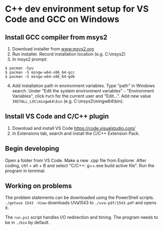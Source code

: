 # C++ dev environment setup for VS Code and GCC on Windows

## Install GCC compiler from msys2

1. Download installer from www.msys2.org
2. Run installer. Record installation location (e.g. C:\msys2)
3. In msys2 prompt:

```
$ pacman -Syu
$ pacman -S mingw-w64-x86_64-gcc
$ pacman -S mingw-w64-x86_64-gdb
```

4. Add installation path in environment variables. Type "path" in Windows search. Under "Edit the system environment variables" - "Environment Variables", click `Path` for the current user and "Edit...". Add new value `INSTALL_LOC\mingw64\bin` (e.g. C:\msys2\mingw64\bin).

## Install VS Code and C/C++ plugin

1. Download and install VS Code https://code.visualstudio.com/
2. In Extensions tab, search and install the C/C++ Extension Pack.

## Begin developing

Open a folder from VS Code. Make a new .cpp file from Explorer. After coding, ctrl + alt + B and select "C/C++: g++.exe build active file". Run the program in terminal.

## Working on problems

The problem statements can be downloaded using the PowerShell scripts. `./getuva 1543 -View` downloads UVa1543 to `./uva-pdf/1543.pdf` and opens it.

The `run.ps1` script handles I/O redirection and timing. The program needs to be in `./bin` by default.
